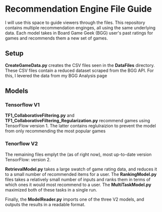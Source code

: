 # Recommendation Engine File Guide
I will use this space to guide viewers through the files. This repository contains multiple recommendation enginges, all using the same underlying data. Each model takes in Board Game Geek (BGG) user's past ratings for games and recommends them a new set of games. 

## Setup
**CreateGameData.py** creates the CSV files seen in the **DataFiles** directory. These CSV files contain a reduced dataset scraped from the BGG API. For this, I levered the data from my BGG Analysis page

## Models

### Tensorflow V1
**TF1_CollaborativeFiltering.py** and **TF1_CollaborativeFiltering_Regularization.py** recommend games using TensorFlow version 1. The latter contains reglulraizion to prevent the model from only recommending the most popular games 

### Tenorflow V2
The remaining files emplyt the (as of right now), most up-to-date version TensorFlow: version 2. 

**RetrievalModel.py** takes a large swatch of game rating data, and reduces it to a small number of recommended items for a user. The **RankingModel.py** files takes a relatively small number of inputs and ranks them in terms of which ones it would most recommend to a user. The **MultiTaskModel.py** maximized both of these tasks in a single run.

Finally, the **ModelReader.py** imports one of the three V2 models, and outputs the results in a readable format. 
